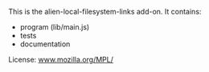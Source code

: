 This is the alien-local-filesystem-links add-on.  It contains:

* program (lib/main.js)
* tests
* documentation

License: www.mozilla.org/MPL/
